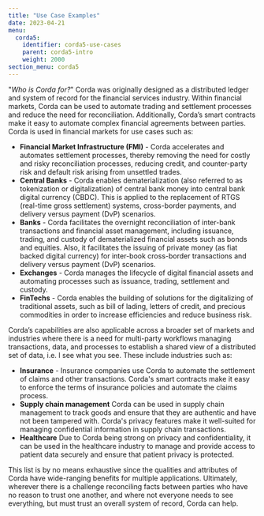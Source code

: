 ```yaml
---
title: "Use Case Examples"
date: 2023-04-21
menu:
  corda5:
    identifier: corda5-use-cases
    parent: corda5-intro
    weight: 2000
section_menu: corda5
---
```

"_Who is Corda for?_" Corda was originally designed as a distributed ledger and system of record for the financial services industry. 
Within financial markets, Corda can be used to automate trading and settlement processes and reduce the need for reconciliation. 
Additionally, Corda’s smart contracts make it easy to automate complex financial agreements between parties. Corda is used in financial markets for use cases such as:

* **Financial Market Infrastructure (FMI)** - Corda accelerates and automates settlement processes, thereby removing the need for costly and risky reconciliation processes, reducing credit, and counter-party risk and default risk arising from unsettled trades.
* **Central Banks** - Corda enables dematerialization (also referred to as tokenization or digitalization) of central bank money into central bank digital currency (CBDC). This is applied to the replacement of RTGS (real-time gross settlement) systems, cross-border payments, and delivery versus payment (DvP) scenarios. 
* **Banks** - Corda facilitates the overnight reconciliation of inter-bank transactions and financial asset management, including issuance, trading, and custody of dematerialized financial assets such as bonds and equities. Also, it facilitates the issuing of private money (as fiat backed digital currency) for inter-book cross-border transactions and delivery versus payment (DvP) scenarios.
* **Exchanges** - Corda manages the lifecycle of digital financial assets and automating processes such as issuance, trading, settlement and custody.
* **FinTechs** - Corda enables the building of solutions for the digitalizing of traditional assets, such as bill of lading, letters of credit, and precious commodities in order to increase efficiencies and reduce business risk.
 
Corda’s capabilities are also applicable across a broader set of markets and industries where there is a need for multi-party workflows managing transactions, data, and processes to establish a shared view of a distributed set of data, i.e. I see what you see. These include industries such as:

* **Insurance** - Insurance companies use Corda to automate the settlement of claims and other transactions. Corda's smart contracts make it easy to enforce the terms of insurance policies and automate the claims process.
* **Supply chain management** Corda can be used in supply chain management to track goods and ensure that they are authentic and have not been tampered with. Corda's privacy features make it well-suited for managing confidential information in supply chain transactions.
* **Healthcare** Due to Corda being strong on privacy and confidentiality, it can be used in the healthcare industry to manage and provide access to patient data securely and ensure that patient privacy is protected.

This list is by no means exhaustive since the qualities and attributes of Corda have wide-ranging benefits for multiple applications. Ultimately, wherever there is a challenge reconciling facts between parties who have no reason to trust one another, and where not everyone needs to see everything, but must trust an overall system of record, Corda can help.
